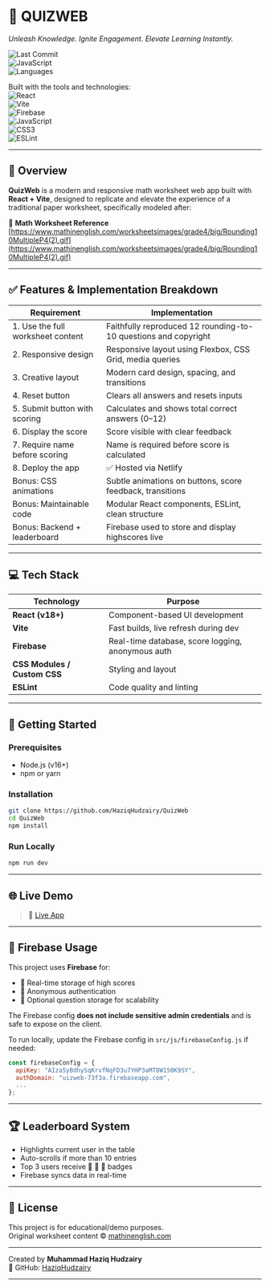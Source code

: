 # 🧠 QUIZWEB  
*Unleash Knowledge. Ignite Engagement. Elevate Learning Instantly.*

![Last Commit](https://img.shields.io/badge/last%20commit-today-brightgreen)  
![JavaScript](https://img.shields.io/badge/javascript-68.4%25-yellow)  
![Languages](https://img.shields.io/badge/languages-3-blue)

Built with the tools and technologies:  
![React](https://img.shields.io/badge/-React-61DAFB?logo=react&logoColor=black)  
![Vite](https://img.shields.io/badge/-Vite-646CFF?logo=vite&logoColor=white)  
![Firebase](https://img.shields.io/badge/-Firebase-FFCA28?logo=firebase&logoColor=black)  
![JavaScript](https://img.shields.io/badge/-JavaScript-F7DF1E?logo=javascript&logoColor=black)  
![CSS3](https://img.shields.io/badge/-CSS3-1572B6?logo=css3&logoColor=white)  
![ESLint](https://img.shields.io/badge/-ESLint-4B32C3?logo=eslint&logoColor=white)

---

## 🧾 Overview

**QuizWeb** is a modern and responsive math worksheet web app built with **React + Vite**, designed to replicate and elevate the experience of a traditional paper worksheet, specifically modeled after:

📄 **Math Worksheet Reference**  
[https://www.mathinenglish.com/worksheetsimages/grade4/big/Rounding10MultipleP4(2).gif](https://www.mathinenglish.com/worksheetsimages/grade4/big/Rounding10MultipleP4(2).gif)

---

## ✅ Features & Implementation Breakdown

| Requirement | Implementation |
|------------|----------------|
| 1. Use the full worksheet content | Faithfully reproduced 12 rounding-to-10 questions and copyright |
| 2. Responsive design | Responsive layout using Flexbox, CSS Grid, media queries |
| 3. Creative layout | Modern card design, spacing, and transitions |
| 4. Reset button | Clears all answers and resets inputs |
| 5. Submit button with scoring | Calculates and shows total correct answers (0–12) |
| 6. Display the score | Score visible with clear feedback |
| 7. Require name before scoring | Name is required before score is calculated |
| 8. Deploy the app | ✅ Hosted via Netlify |
| Bonus: CSS animations | Subtle animations on buttons, score feedback, transitions |
| Bonus: Maintainable code | Modular React components, ESLint, clean structure |
| Bonus: Backend + leaderboard | Firebase used to store and display highscores live |

---

## 💻 Tech Stack

| Technology | Purpose |
|------------|---------|
| **React (v18+)** | Component-based UI development |
| **Vite** | Fast builds, live refresh during dev |
| **Firebase** | Real-time database, score logging, anonymous auth |
| **CSS Modules / Custom CSS** | Styling and layout |
| **ESLint** | Code quality and linting |

---

## 🚀 Getting Started

### Prerequisites

- Node.js (v16+)
- npm or yarn

### Installation

```bash
git clone https://github.com/HaziqHudzairy/QuizWeb
cd QuizWeb
npm install
```

### Run Locally

```bash
npm run dev
```

---

## 🌐 Live Demo

> 🔗 [Live App](https://your-netlify-or-vercel-link.com)

---

## 🔐 Firebase Usage

This project uses **Firebase** for:

- 🔄 Real-time storage of high scores
- 🔐 Anonymous authentication
- 💾 Optional question storage for scalability

The Firebase config **does not include sensitive admin credentials** and is safe to expose on the client.

To run locally, update the Firebase config in `src/js/firebaseConfig.js` if needed:

```js
const firebaseConfig = {
  apiKey: "AIzaSyBdhySqKrvfNqFD3u7YHP3aMT8W150K9SY",
  authDomain: "uizweb-73f3a.firebaseapp.com",
  ...
};
```

---

## 🏆 Leaderboard System

- Highlights current user in the table
- Auto-scrolls if more than 10 entries
- Top 3 users receive 🥇 🥈 🥉 badges
- Firebase syncs data in real-time

---

## 📜 License

This project is for educational/demo purposes.  
Original worksheet content © [mathinenglish.com](https://www.mathinenglish.com)

---

Created by **Muhammad Haziq Hudzairy**  
🔗 GitHub: [HaziqHudzairy](https://github.com/HaziqHudzairy)

---
